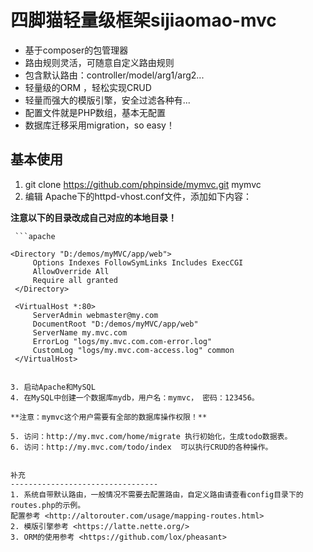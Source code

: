 四脚猫轻量级框架sijiaomao-mvc
=======================================
- 基于composer的包管理器
- 路由规则灵活，可随意自定义路由规则
- 包含默认路由：controller/model/arg1/arg2...
- 轻量级的ORM ，轻松实现CRUD
- 轻量而强大的模版引擎，安全过滤各种有...
- 配置文件就是PHP数组，基本无配置
- 数据库迁移采用migration，so easy！
 

基本使用
---------------------------------
 1. git clone https://github.com/phpinside/mymvc.git mymvc
 2. 编辑 Apache下的httpd-vhost.conf文件，添加如下内容：
 
 **注意以下的目录改成自己对应的本地目录！**
 
     ```apache
     
    <Directory "D:/demos/myMVC/app/web">
         Options Indexes FollowSymLinks Includes ExecCGI
         AllowOverride All
         Require all granted
     </Directory>
    
     <VirtualHost *:80>
         ServerAdmin webmaster@my.com
         DocumentRoot "D:/demos/myMVC/app/web"
         ServerName my.mvc.com
         ErrorLog "logs/my.mvc.com.com-error.log"
         CustomLog "logs/my.mvc.com-access.log" common
     </VirtualHost>
 ```
 
3. 启动Apache和MySQL
4. 在MySQL中创建一个数据库mydb，用户名：mymvc， 密码：123456。

 **注意：mymvc这个用户需要有全部的数据库操作权限！**
 
5. 访问：http://my.mvc.com/home/migrate 执行初始化，生成todo数据表。
6. 访问：http://my.mvc.com/todo/index  可以执行CRUD的各种操作。

 
补充
---------------------------------
1. 系统自带默认路由，一般情况不需要去配置路由，自定义路由请查看config目录下的routes.php的示例。
 配置参考 <http://altorouter.com/usage/mapping-routes.html>
2. 模版引擎参考 <https://latte.nette.org/>
3. ORM的使用参考 <https://github.com/lox/pheasant>

